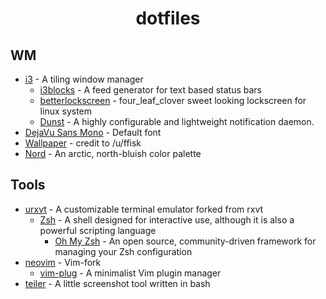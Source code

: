 <h1 align="center">dotfiles</h1>

## WM
- [i3](https://github.com/i3/i3) - A tiling window manager
    - [i3blocks](https://github.com/vivien/i3blocks) - A feed generator for text based status bars
    - [betterlockscreen](https://github.com/pavanjadhaw/betterlockscreen) - four_leaf_clover sweet looking lockscreen for linux system 
    - [Dunst](https://github.com/dunst-project/dunst) - A highly configurable and lightweight notification daemon.
- [DejaVu Sans Mono](https://dejavu-fonts.github.io/) - Default font
- [Wallpaper](Alfons.png) - credit to /u/ffisk
- [Nord](https://github.com/arcticicestudio/nord) - An arctic, north-bluish color palette

## Tools
- [urxvt](http://software.schmorp.de/pkg/rxvt-unicode.html) - A customizable terminal emulator forked from rxvt
    - [Zsh](https://github.com/zsh-users/zsh) - A shell designed for interactive use, although it is also a powerful scripting language
        - [Oh My Zsh](https://github.com/robbyrussell/oh-my-zsh) - An open source, community-driven framework for managing your Zsh configuration
- [neovim](https://github.com/neovim/neovim) - Vim-fork
    - [vim-plug](https://github.com/junegunn/vim-plug) - A minimalist Vim plugin manager
- [teiler](https://github.com/carnager/teiler) - A little screenshot tool written in bash
